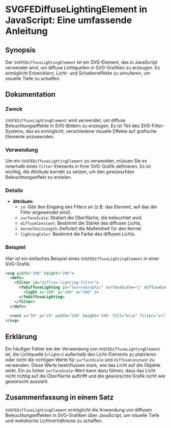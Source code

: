 <!--
Meta Description: # SVGFEDiffuseLightingElement in JavaScript: Eine umfassende Anleitung ## Synopsis Der `SVGFEDiffuseLightingElement` ist ein SVG-Element, das in JavaS...
Meta Keywords: die, svg, filter, svgfediffuselightingelement, das
-->

# SVGFEDiffuseLightingElement in JavaScript: Eine umfassende Anleitung

## Synopsis
Der `SVGFEDiffuseLightingElement` ist ein SVG-Element, das in JavaScript verwendet wird, um diffuse Lichtquellen in SVG-Grafiken zu erzeugen. Es ermöglicht Entwicklern, Licht- und Schatteneffekte zu simulieren, um visuelle Tiefe zu schaffen.

## Dokumentation
### Zweck
`SVGFEDiffuseLightingElement` wird verwendet, um diffuse Beleuchtungseffekte in SVG-Bildern zu erzeugen. Es ist Teil des SVG-Filter-Systems, das es ermöglicht, verschiedene visuelle Effekte auf grafische Elemente anzuwenden.

### Verwendung
Um ein `SVGFEDiffuseLightingElement` zu verwenden, müssen Sie es innerhalb eines `filter`-Elements in Ihrer SVG-Grafik definieren. Es ist wichtig, die Attribute korrekt zu setzen, um den gewünschten Beleuchtungseffekt zu erzielen.

### Details
- **Attribute:**
  - `in`: Gibt den Eingang des Filters an (z.B. das Element, auf das der Filter angewendet wird).
  - `surfaceScale`: Skaliert die Oberfläche, die beleuchtet wird.
  - `diffuseConstant`: Bestimmt die Stärke des diffusen Lichts.
  - `kernelUnitLength`: Definiert die Maßeinheit für den Kernel.
  - `lightingColor`: Bestimmt die Farbe des diffusen Lichts.

### Beispiel
Hier ist ein einfaches Beispiel eines `SVGFEDiffuseLightingElement` in einer SVG-Grafik:

```xml
<svg width="200" height="200">
  <defs>
    <filter id="diffuse-lighting-filter">
      <feDiffuseLighting in="SourceGraphic" surfaceScale="1" diffuseConstant="1">
        <light x="100" y="100" z="200" />
      </feDiffuseLighting>
    </filter>
  </defs>
  
  <rect x="10" y="10" width="100" height="100" fill="blue" filter="url(#diffuse-lighting-filter)" />
</svg>
```

## Erklärung
Ein häufiger Fehler bei der Verwendung von `SVGFEDiffuseLightingElement` ist, die Lichtquelle (`<light>`) außerhalb des Licht-Elements zu platzieren oder nicht die richtigen Werte für `surfaceScale` und `diffuseConstant` zu verwenden. Diese Werte beeinflussen stark, wie das Licht auf die Objekte wirkt. Ein zu hoher `surfaceScale`-Wert kann dazu führen, dass das Licht nicht richtig auf die Oberfläche auftrifft und die gewünschte Grafik nicht wie gewünscht aussieht.

## Zusammenfassung in einem Satz
`SVGFEDiffuseLightingElement` ermöglicht die Anwendung von diffusen Beleuchtungseffekten in SVG-Grafiken über JavaScript, um visuelle Tiefe und realistische Lichtverhältnisse zu schaffen.